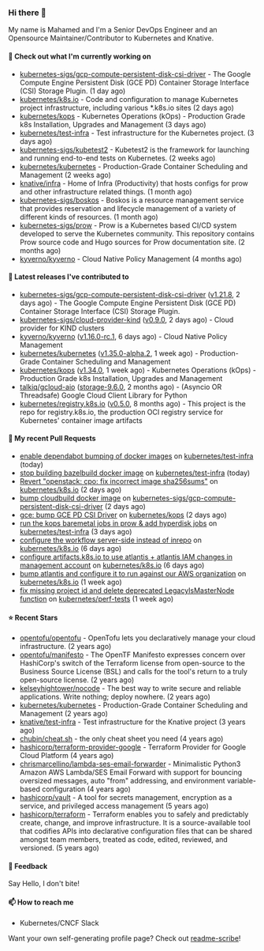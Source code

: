 ### Hi there 👋

My name is Mahamed and I'm a Senior DevOps Engineer and an Opensource Maintainer/Contributor to Kubernetes and Knative.

#### 👷 Check out what I'm currently working on

- [kubernetes-sigs/gcp-compute-persistent-disk-csi-driver](https://github.com/kubernetes-sigs/gcp-compute-persistent-disk-csi-driver) - The Google Compute Engine Persistent Disk (GCE PD) Container Storage Interface (CSI) Storage Plugin. (1 day ago)
- [kubernetes/k8s.io](https://github.com/kubernetes/k8s.io) - Code and configuration to manage Kubernetes project infrastructure, including various *.k8s.io sites (2 days ago)
- [kubernetes/kops](https://github.com/kubernetes/kops) - Kubernetes Operations (kOps) - Production Grade k8s Installation, Upgrades and Management (3 days ago)
- [kubernetes/test-infra](https://github.com/kubernetes/test-infra) - Test infrastructure for the Kubernetes project. (3 days ago)
- [kubernetes-sigs/kubetest2](https://github.com/kubernetes-sigs/kubetest2) - Kubetest2 is the framework for launching and running end-to-end tests on Kubernetes. (2 weeks ago)
- [kubernetes/kubernetes](https://github.com/kubernetes/kubernetes) - Production-Grade Container Scheduling and Management (2 weeks ago)
- [knative/infra](https://github.com/knative/infra) - Home of Infra (Productivity) that hosts configs for prow and other infrastructure related things. (1 month ago)
- [kubernetes-sigs/boskos](https://github.com/kubernetes-sigs/boskos) - Boskos is a resource management service that provides reservation and lifecycle management of a variety of different kinds of resources. (1 month ago)
- [kubernetes-sigs/prow](https://github.com/kubernetes-sigs/prow) - Prow is a Kubernetes based CI/CD system developed to serve the Kubernetes community. This repository contains Prow source code and Hugo sources for Prow documentation site.  (2 months ago)
- [kyverno/kyverno](https://github.com/kyverno/kyverno) - Cloud Native Policy Management (4 months ago)

#### 🔭 Latest releases I've contributed to

- [kubernetes-sigs/gcp-compute-persistent-disk-csi-driver](https://github.com/kubernetes-sigs/gcp-compute-persistent-disk-csi-driver) ([v1.21.8](https://github.com/kubernetes-sigs/gcp-compute-persistent-disk-csi-driver/releases/tag/v1.21.8), 2 days ago) - The Google Compute Engine Persistent Disk (GCE PD) Container Storage Interface (CSI) Storage Plugin.
- [kubernetes-sigs/cloud-provider-kind](https://github.com/kubernetes-sigs/cloud-provider-kind) ([v0.9.0](https://github.com/kubernetes-sigs/cloud-provider-kind/releases/tag/v0.9.0), 2 days ago) - Cloud provider for KIND clusters
- [kyverno/kyverno](https://github.com/kyverno/kyverno) ([v1.16.0-rc.1](https://github.com/kyverno/kyverno/releases/tag/v1.16.0-rc.1), 6 days ago) - Cloud Native Policy Management
- [kubernetes/kubernetes](https://github.com/kubernetes/kubernetes) ([v1.35.0-alpha.2](https://github.com/kubernetes/kubernetes/releases/tag/v1.35.0-alpha.2), 1 week ago) - Production-Grade Container Scheduling and Management
- [kubernetes/kops](https://github.com/kubernetes/kops) ([v1.34.0](https://github.com/kubernetes/kops/releases/tag/v1.34.0), 1 week ago) - Kubernetes Operations (kOps) - Production Grade k8s Installation, Upgrades and Management
- [talkiq/gcloud-aio](https://github.com/talkiq/gcloud-aio) ([storage-9.6.0](https://github.com/talkiq/gcloud-aio/releases/tag/storage-9.6.0), 2 months ago) - (Asyncio OR Threadsafe) Google Cloud Client Library for Python
- [kubernetes/registry.k8s.io](https://github.com/kubernetes/registry.k8s.io) ([v0.5.0](https://github.com/kubernetes/registry.k8s.io/releases/tag/v0.5.0), 8 months ago) - This project is the repo for registry.k8s.io, the production OCI registry service for Kubernetes&#39; container image artifacts

#### 🔨 My recent Pull Requests

- [enable dependabot bumping of docker images](https://github.com/kubernetes/test-infra/pull/35799) on [kubernetes/test-infra](https://github.com/kubernetes/test-infra) (today)
- [stop building bazelbuild docker image](https://github.com/kubernetes/test-infra/pull/35798) on [kubernetes/test-infra](https://github.com/kubernetes/test-infra) (today)
- [Revert &#34;openstack: cpo: fix incorrect image sha256sums&#34;](https://github.com/kubernetes/k8s.io/pull/8706) on [kubernetes/k8s.io](https://github.com/kubernetes/k8s.io) (2 days ago)
- [bump cloudbuild docker image](https://github.com/kubernetes-sigs/gcp-compute-persistent-disk-csi-driver/pull/2212) on [kubernetes-sigs/gcp-compute-persistent-disk-csi-driver](https://github.com/kubernetes-sigs/gcp-compute-persistent-disk-csi-driver) (2 days ago)
- [gce: bump GCE PD CSI Driver](https://github.com/kubernetes/kops/pull/17712) on [kubernetes/kops](https://github.com/kubernetes/kops) (2 days ago)
- [run the kops baremetal jobs in prow &amp; add hyperdisk jobs](https://github.com/kubernetes/test-infra/pull/35780) on [kubernetes/test-infra](https://github.com/kubernetes/test-infra) (3 days ago)
- [configure the workflow server-side instead of inrepo](https://github.com/kubernetes/k8s.io/pull/8687) on [kubernetes/k8s.io](https://github.com/kubernetes/k8s.io) (6 days ago)
- [configure artifacts.k8s.io to use atlantis &#43; atlantis IAM changes in management account](https://github.com/kubernetes/k8s.io/pull/8686) on [kubernetes/k8s.io](https://github.com/kubernetes/k8s.io) (6 days ago)
- [bump atlantis and configure it to run against our AWS organization](https://github.com/kubernetes/k8s.io/pull/8684) on [kubernetes/k8s.io](https://github.com/kubernetes/k8s.io) (1 week ago)
- [fix missing project id and delete deprecated LegacyIsMasterNode function](https://github.com/kubernetes/perf-tests/pull/3653) on [kubernetes/perf-tests](https://github.com/kubernetes/perf-tests) (1 week ago)

#### ⭐ Recent Stars

- [opentofu/opentofu](https://github.com/opentofu/opentofu) - OpenTofu lets you declaratively manage your cloud infrastructure. (2 years ago)
- [opentofu/manifesto](https://github.com/opentofu/manifesto) - The OpenTF Manifesto expresses concern over HashiCorp&#39;s switch of the Terraform license from open-source to the Business Source License (BSL) and calls for the tool&#39;s return to a truly open-source license. (2 years ago)
- [kelseyhightower/nocode](https://github.com/kelseyhightower/nocode) - The best way to write secure and reliable applications. Write nothing; deploy nowhere. (2 years ago)
- [kubernetes/kubernetes](https://github.com/kubernetes/kubernetes) - Production-Grade Container Scheduling and Management (2 years ago)
- [knative/test-infra](https://github.com/knative/test-infra) - Test infrastructure for the Knative project (3 years ago)
- [chubin/cheat.sh](https://github.com/chubin/cheat.sh) - the only cheat sheet you need (4 years ago)
- [hashicorp/terraform-provider-google](https://github.com/hashicorp/terraform-provider-google) - Terraform Provider for Google Cloud Platform (4 years ago)
- [chrismarcellino/lambda-ses-email-forwarder](https://github.com/chrismarcellino/lambda-ses-email-forwarder) - Minimalistic Python3 Amazon AWS Lambda/SES Email Forward with support for bouncing oversized messages, auto &#34;from&#34; addressing, and environment variable-based configuration (4 years ago)
- [hashicorp/vault](https://github.com/hashicorp/vault) - A tool for secrets management, encryption as a service, and privileged access management (5 years ago)
- [hashicorp/terraform](https://github.com/hashicorp/terraform) - Terraform enables you to safely and predictably create, change, and improve infrastructure. It is a source-available tool that codifies APIs into declarative configuration files that can be shared amongst team members, treated as code, edited, reviewed, and versioned. (5 years ago)

#### 💬 Feedback

Say Hello, I don't bite!

#### 📫 How to reach me

- Kubernetes/CNCF Slack

Want your own self-generating profile page? Check out [readme-scribe](https://github.com/muesli/readme-scribe)!


